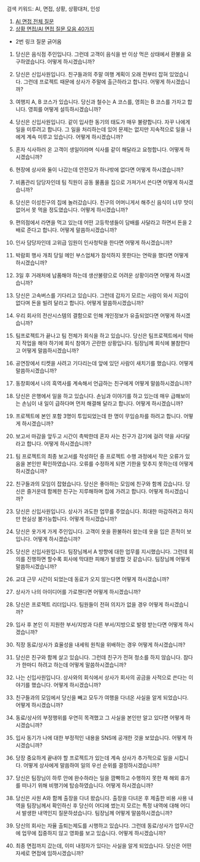 검색 키워드: AI, 면접, 상황, 상황대처, 인성

1. [AI 면접 전체 질문](https://sinilong.tistory.com/33)
2. [상황 면접/AI 면접 질문 모음 40가지](https://life-of-panda.tistory.com/97)

- 2번 링크 질문 긁어옴

1. 당신은 음식점 주인입니다. 그런데 고객이 음식을 반 이상 먹은 상태에서 환불을 요구하였습니다. 어떻게 하시겠습니까?

2. 당신은 신입사원입니다. 친구들과의 주말 여행 계획이 오래 전부터 잡혀 있었습니다. 그런데 프로젝트 때문에 상사가 주말에 출근하라고 합니다. 어떻게 하시겠습니까?

3. 여행지 A, B 코스가 있습니다. 당신과 철수는 A 코스를, 영희는 B 코스를 가자고 합니다. 영희를 어떻게 설득하시겠습니까?

4. 당신은 신입사원입니다. 같이 입사한 동기의 태도가 매우 불량합니다. 자꾸 나에게 일을 미루려고 합니다. 그 일을 처리하는데 있어 문제는 없지만 지속적으로 일을 나에게 계속 미루고 있습니다. 어떻게 하시겠습니까?

5. 혼자 식사하러 온 고객이 생일이라며 식사를 같이 해달라고 요청합니다. 어떻게 하시겠습니까?

6. 현장에 상사와 둘이 나갔는데 안전모가 하나밖에 없다면 어떻게 하시겠습니까?

7. 비품관리 담당자인데 팀 직원이 공동 물품을 집으로 가져가서 쓴다면 어떻게 하시겠습니까?

8. 당신은 이성친구의 집에 놀러갔습니다. 친구의 어머니게서 해주신 음식이 너무 맛이 없어서 못 먹을 정도였습니다. 어떻게 하시겠습니까?

9. 편의점에서 라면을 먹고 있는데 어떤 고등학생들이 담배를 사달라고 하면서 돈을 2배로 준다고 합니다. 어떻게 말씀하시겠습니까?

10. 인사 담당자인데 고위급 임원이 인사청탁을 한다면 어떻게 하시겠습니까?

11. 박람회 행사 개최 당일 메인 부스업체가 참석하지 못한다는 연락을 했다면 어떻게 하시겠습니까?

12. 3일 후 거래처에 납품해야 하는데 생산불량으로 어려운 상황이라면 어떻게 하시겠습니까?

13. 당신은 고속버스를 기다리고 있습니다. 그런데 갑자기 모르는 사람이 와서 지갑이 없다며 돈을 빌려 달라고 합니다. 어떻게 말씀하시겠습니까?

14. 우리 회사의 전산시스템의 결함으로 인해 개인정보가 유출되었다면 어떻게 하시겠습니까?

15. 팀프로젝트가 끝나고 팀 전체가 회식을 하고 있습니다. 당신은 팀프로젝트에서 막바지 작업을 해야 하기에 회식 참여가 곤란한 상황입니다. 팀장님께 회식에 불참한다고 어떻게 말씀하시겠습니까?

16. 공연장에서 티켓을 사려고 기다리는데 앞에 있던 사람이 새치기를 했습니다. 어떻게 말씀하시겠습니까?

17. 동창회에서 나의 흑역사를 계속해서 언급하는 친구에게 어떻게 말씀하시겠습니까?

18. 당신은 은행에서 일을 하고 있습니다. 손님과 이야기를 하고 있는데 매우 급해보이는 손님이 내 일이 급하다며 먼저 해결해 달라고 합니다. 어떻게 하시겠습니까?

19. 프로젝트에 본인 포함 3명이 투입되었는데 한 명이 무임승차를 하려고 합니다. 어떻게 하시겠습니까?

20. 보고서 마감을 앞두고 시간이 촉박한데 혼자 사는 친구가 감기에 걸려 약을 사다달라고 합니다. 어떻게 하시겠습니까?

21. 팀 프로젝트의 최종 보고서를 작성하던 중 프로젝트 수행 과정에서 작은 오류가 있음을 본인만 확인하였습니다. 오류를 수정하게 되면 기한을 맞추지 못하는데 어떻게 하시겠습니까?

22. 친구들과의 모임이 잡혔습니다. 당신은 좋아하는 모임에 친구와 함께 갔습니다. 당신은 즐거운데 함께한 친구는 지루해하며 집에 가려고 합니다. 어떻게 하시겠습니까?

23. 당신은 신입사원입니다. 상사가 과도한 업무를 주었습니다. 최대한 마감하려고 하지만 현실상 불가능합니다. 어떻게 하시겠습니까?

24. 당신은 옷가게 가게 주인입니다. 고객이 옷을 환불하러 왔는데 옷을 입은 흔적이 보입니다. 어떻게 하시겠습니까?

25. 당신은 신입사원입니다. 팀장님께서 A 방향에 대한 업무를 지시했습니다. 그런데 회의를 진행하면 할수록 회사에 막대한 피해가 발생할 것 같습니다. 팀장님께 어떻게 말씀하시겠습니까?

26. 교대 근무 시간이 되었는데 동료가 오지 않는다면 어떻게 하시겠습니까?

27. 상사가 나의 아이디어를 가로챈다면 어떻게 하시겠습니까?

28. 당신은 프로젝트 리더입니다. 팀원들이 전혀 의지가 없을 경우 어떻게 하시겠습니까?

29. 입사 후 본인 이 지원한 부서/지방과 다른 부서/지방으로 발령 받는다면 어떻게 하시겠습니까?

30. 직장 동료/상사가 효율성을 내세워 원칙을 위배하는 경우 어떻게 하시겠습니까?

31. 당신은 친구와 함께 살고 있습니다. 그런데 친구가 전혀 청소를 하지 않습니다. 참다가 한마디 하려고 하는데 어떻게 말씀하시겠습니까?

32. 나는 신입사원입니다. 상사와의 회식에서 상사가 회사의 공금을 사적으로 쓴다는 이야기를 했습니다. 어떻게 하시겠습니까?

33. 친구들과의 모임에서 당신을 빼고 모두가 여행을 다녀온 사실을 알게 되었습니다. 어떻게 하시겠습니까?

34. 동료/상사의 부정행위를 우연히 목격했고 그 사실을 본인만 알고 있다면 어떻게 하시겠습니까?

35. 입사 동기가 나에 대한 부정적인 내용을 SNS에 공개한 것을 보았습니다. 어떻게 하시겠습니까?

36. 당장 중요하게 끝내야 할 프로젝트가 있는데 계속 상사가 추가적으로 일을 시킵니다. 어떻게 상사에게 말씀하여 일의 우선 순위를 결정하시겠습니까?

37. 당신은 팀장님이 하루 안에 완수하라는 일을 깜빡하고 수행하지 못한 채 해외 휴가를 떠나기 위해 비행기에 탑승하였습니다. 어떻게 하시겠습니까?

38. 당신은 사원 A와 함께 출장을 다녀 왔습니다. 출장을 다녀온 후 제출한 비용 사용 내역을 팀장님께서 확인하신 후 당신이 어디에 썼는지 모르는 특정 내역에 대해 어디서 발생한 내역인지 질문하셨습니다. 팀장님께 어떻게 말씀하시겠습니까?

39. 당신의 회사는 자율 출퇴는제도를 시행하고 있습니다. 그런데 동료/상사가 업무시간에 업무에 집중하지 않고 영화를 보고 있습니다. 어떻게 하시겠습니까?

40. 최종 면접까지 갔는데, 이미 내정자가 있다는 사실을 알게 되었습니다. 당신은 어떤 자세로 면접에 임하시겠습니까?

